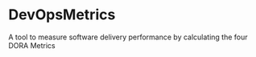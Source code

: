 # DevOpsMetrics
A tool to measure software delivery performance by calculating the four DORA Metrics
